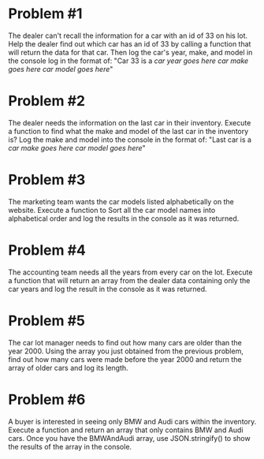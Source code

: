 
# Problem #1 
 The dealer can't recall the information for a car with an id of 33 on his lot. Help the dealer find out which car has an id of 33 by calling a function that will return the data for that car. Then log the car's year, make, and model in the console log in the format of:
"Car 33 is a *car year goes here* *car make goes here* *car model goes here*"

# Problem #2 
 The dealer needs the information on the last car in their inventory. Execute a function to find what the make and model of the last car in the inventory is?  Log the make and model into the console in the format of:
"Last car is a *car make goes here* *car model goes here*"

# Problem #3 
 The marketing team wants the car models listed alphabetically on the website. Execute a function to Sort all the car model names into alphabetical order and log the results in the console as it was returned.

# Problem #4 
 The accounting team needs all the years from every car on the lot. Execute a function that will return an array from the dealer data containing only the car years and log the result in the console as it was returned.

# Problem #5 
 The car lot manager needs to find out how many cars are older than the year 2000. Using the array you just obtained from the previous problem, find out how many cars were made before the year 2000 and return the array of older cars and log its length.

# Problem #6 
 A buyer is interested in seeing only BMW and Audi cars within the inventory.  Execute a function and return an array that only contains BMW and Audi cars.  Once you have the BMWAndAudi array, use JSON.stringify() to show the results of the array in the console.
